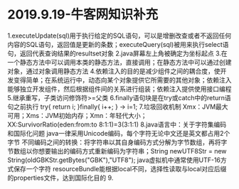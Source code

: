 # 2019.9.19-牛客网知识补充
1.executeUpdate(sql)用于执行给定的SQL语句，可以是增删改查或者不返回任何内容的SQL语句，返回值是更新的条数；executeQuery(sql)被用来执行select语句，返回代表查询结果的resultset对象
2.java屏幕左上角被确定为坐标起点
3.在一个静态方法中可以调用本类的静态方法，直接调用；在静态方法中可以通过创建对象，通过对象调用静态方法
4.依赖注入的目的是减少组件之间的耦合度，使开发变得简单；在系统运行中，动态向某个对象提供它所需要的其他对象；依赖注入能够独立开发组件，然后根据组件间的关系进行组装；依赖注入提供使用接口编程
5.继承重写，子类访问修饰符>=父类
6.finally语句块是在try或catch中的return语句之前执行
  try{ return i; }finally{ i++; } -> i=1;
7.垃圾回收机制
  Xmx：JVM最大可用；Xms：JVM初始内存；Xmn：年轻代大小；XX:SurvivorRatio(eden:from:to 8:1:1)=3(3:1:1)
8.java语言中：关于字符集编码和国际化问题
             java一律采用Unicode编码，每个字符无论中文还是英文都占用2个字节
             不同编码之间的转换：将字符串以其自身编码方式分解为字节数组，再将字节数组以你想要输出的编码方式重新编码为字符串；String newUTF8Str = new String(oldGBKStr.getBytes("GBK"),"UTF8");
             java虚拟机中通常使用UTF-16方式保存一个字符
             resourceBundle能根据local不同，选择性读取与local对应后缀的properties文件，达到国际化目的
9.
